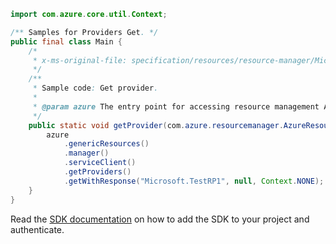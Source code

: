 ```java
import com.azure.core.util.Context;

/** Samples for Providers Get. */
public final class Main {
    /*
     * x-ms-original-file: specification/resources/resource-manager/Microsoft.Resources/stable/2021-01-01/examples/GetProvider.json
     */
    /**
     * Sample code: Get provider.
     *
     * @param azure The entry point for accessing resource management APIs in Azure.
     */
    public static void getProvider(com.azure.resourcemanager.AzureResourceManager azure) {
        azure
            .genericResources()
            .manager()
            .serviceClient()
            .getProviders()
            .getWithResponse("Microsoft.TestRP1", null, Context.NONE);
    }
}
```

Read the [SDK documentation](https://github.com/Azure/azure-sdk-for-java/blob/azure-resourcemanager_2.15.0/sdk/resourcemanager/azure-resourcemanager/README.md) on how to add the SDK to your project and authenticate.

